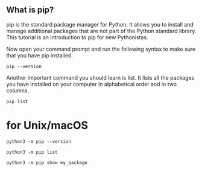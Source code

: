 ## What is pip? 

pip is the standard package manager for Python. It allows you to install and manage additional packages that are not part of the Python standard library. This tutorial is an introduction to pip for new Pythonistas.

Now open your command prompt and run the following syntax to make sure that you have pip installed.

```
pip --version
```
Another important command you should learn is list. It lists all the packages you have installed on your computer in alphabetical order and in two columns.
```
pip list
```

# for Unix/macOS
```
python3 -m pip --version 

python3 -m pip list

python3 -m pip show my_package
```